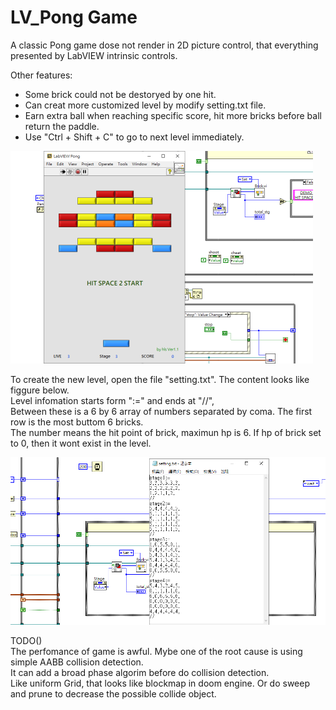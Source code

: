 # LV_Pong Game  
  
A classic Pong game dose not render in 2D picture control, that everything presented by LabVIEW intrinsic controls.  
  
Other features:  
* Some brick could not be destoryed by one hit.  
* Can creat more customized level by modify setting.txt file.  
* Earn extra ball when reaching specific score, hit more bricks before ball return the paddle.  
* Use "Ctrl + Shift + C" to go to next level immediately.  
  
  
![image](https://github.com/KurtDing/LabVIEW_Pong/blob/d17a218d8bcc1ab2a1733f6c3bb75b91b96ce028/pong3.png)
  
  
To create the new level, open the file "setting.txt". The content looks like figgure below.    
Level infomation starts form ":=" and ends at "//",  
Between these is a 6 by 6 array of numbers separated by coma. The first row is the most buttom 6 bricks.  
The number means the hit point of brick, maximun hp is 6. If hp of brick set to 0, then it wont exist in the level.  
  
![image](https://github.com/KurtDing/LabVIEW_Pong/blob/44a9f73565b8b75f3e2dd72489976b1cf4d1f031/pong2.png)  
  
  
TODO()  
The perfomance of game is awful. Mybe one of the root cause is using simple AABB collision detection.  
It can add a broad phase algorim before do collision detection.  
Like uniform Grid, that looks like blockmap in doom engine. Or do sweep and prune to decrease the possible collide object.  

